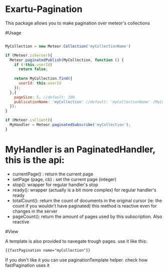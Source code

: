 Exartu-Pagination
=================

This package allows you to make pagination over meteor's collections

#Usage


```js

MyCollection = new Meteor.Collection('myCollectionName')

if (Meteor.isServer){
  Meteor.paginatedPublish(MyCollection, function () {
    if (!this.userId)
      return false;
  
    return MyCollection.find({
      userId: this.userId
    });
  },{
    pageSize: 5, //default: 100
    publicationName: 'myCollection' //default: 'myCollectionName' (MyCollection._name)
  });
}

if (Meteor.isClient){
  MyHandler = Meteor.paginatedSubscribe('myCollection');
}


```
# MyHandler is an PaginatedHandler, this is the api:


* currentPage() : return the current page
* setPage (page, cb) : set the current page (integer)
* stop(): wrapper for regular handler's stop
* ready(): wrapper (actually is a bit more complex) for regular handler's ready
* totalCount(): return the count of documents in the original cursor (ie: the count if you wouldn't have paginated)
                this method is reactive even for changes in the server
* pageCount(): return the amount of pages used by this subscription. Also reactive


#View

A template is also provided to navegate trough pages. use it like this:

```html
{{fastPagination name="myCollection"}}
```

If you don't like it you can use paginationTemplate helper. check how fastPagination uses it 

